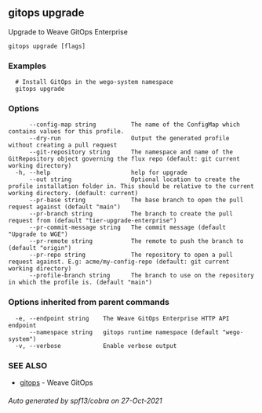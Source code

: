 ## gitops upgrade

Upgrade to Weave GitOps Enterprise

```
gitops upgrade [flags]
```

### Examples

```
  # Install GitOps in the wego-system namespace
  gitops upgrade
```

### Options

```
      --config-map string          The name of the ConfigMap which contains values for this profile.
      --dry-run                    Output the generated profile without creating a pull request
      --git-repository string      The namespace and name of the GitRepository object governing the flux repo (default: git current working directory)
  -h, --help                       help for upgrade
      --out string                 Optional location to create the profile installation folder in. This should be relative to the current working directory. (default: current)
      --pr-base string             The base branch to open the pull request against (default "main")
      --pr-branch string           The branch to create the pull request from (default "tier-upgrade-enterprise")
      --pr-commit-message string   The commit message (default "Upgrade to WGE")
      --pr-remote string           The remote to push the branch to (default "origin")
      --pr-repo string             The repository to open a pull request against. E.g: acme/my-config-repo (default: git current working directory)
      --profile-branch string      The branch to use on the repository in which the profile is. (default "main")
```

### Options inherited from parent commands

```
  -e, --endpoint string    The Weave GitOps Enterprise HTTP API endpoint
      --namespace string   gitops runtime namespace (default "wego-system")
  -v, --verbose            Enable verbose output
```

### SEE ALSO

* [gitops](gitops.md)	 - Weave GitOps

###### Auto generated by spf13/cobra on 27-Oct-2021
